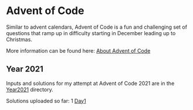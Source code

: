 # Advent of Code

Similar to advent calendars, Advent of Code is a fun and challenging set of questions that ramp up in difficulty starting in December leading up to Christmas.

More information can be found here: [About Advent of Code](https://adventofcode.com/2021/about)

## Year 2021
Inputs and solutions for my attempt at Advent of Code 2021 are in the [Year2021](https://github.com/legitdk/adventofcode/tree/main/Year2021) directory.

Solutions uploaded so far: 1
[Day1](https://github.com/legitdk/adventofcode/blob/main/Year2021/Solutions/solution_day1.py)
